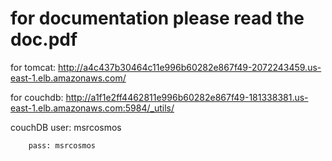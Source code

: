 # for documentation please read the doc.pdf
for tomcat: http://a4c437b30464c11e996b60282e867f49-2072243459.us-east-1.elb.amazonaws.com/

for couchdb: http://a1f1e2ff4462811e996b60282e867f49-181338381.us-east-1.elb.amazonaws.com:5984/_utils/

couchDB user: msrcosmos

        pass: msrcosmos

